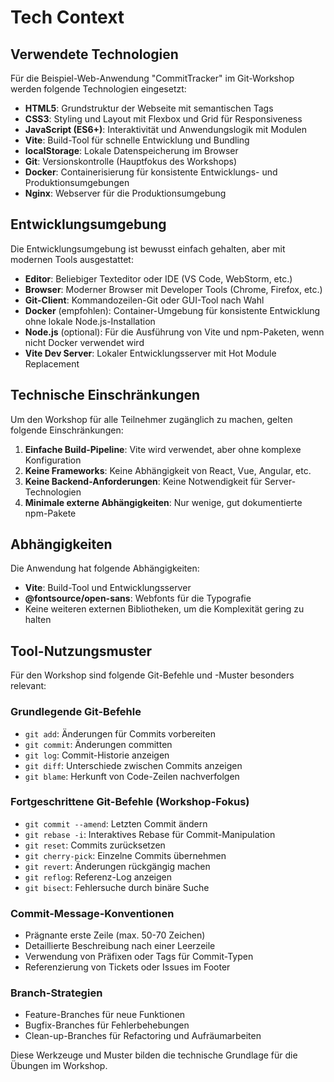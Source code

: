 # Tech Context

## Verwendete Technologien
Für die Beispiel-Web-Anwendung "CommitTracker" im Git-Workshop werden folgende Technologien eingesetzt:

- **HTML5**: Grundstruktur der Webseite mit semantischen Tags
- **CSS3**: Styling und Layout mit Flexbox und Grid für Responsiveness
- **JavaScript (ES6+)**: Interaktivität und Anwendungslogik mit Modulen
- **Vite**: Build-Tool für schnelle Entwicklung und Bundling
- **localStorage**: Lokale Datenspeicherung im Browser
- **Git**: Versionskontrolle (Hauptfokus des Workshops)
- **Docker**: Containerisierung für konsistente Entwicklungs- und Produktionsumgebungen
- **Nginx**: Webserver für die Produktionsumgebung

## Entwicklungsumgebung
Die Entwicklungsumgebung ist bewusst einfach gehalten, aber mit modernen Tools ausgestattet:

- **Editor**: Beliebiger Texteditor oder IDE (VS Code, WebStorm, etc.)
- **Browser**: Moderner Browser mit Developer Tools (Chrome, Firefox, etc.)
- **Git-Client**: Kommandozeilen-Git oder GUI-Tool nach Wahl
- **Docker** (empfohlen): Container-Umgebung für konsistente Entwicklung ohne lokale Node.js-Installation
- **Node.js** (optional): Für die Ausführung von Vite und npm-Paketen, wenn nicht Docker verwendet wird
- **Vite Dev Server**: Lokaler Entwicklungsserver mit Hot Module Replacement

## Technische Einschränkungen
Um den Workshop für alle Teilnehmer zugänglich zu machen, gelten folgende Einschränkungen:

1. **Einfache Build-Pipeline**: Vite wird verwendet, aber ohne komplexe Konfiguration
2. **Keine Frameworks**: Keine Abhängigkeit von React, Vue, Angular, etc.
3. **Keine Backend-Anforderungen**: Keine Notwendigkeit für Server-Technologien
4. **Minimale externe Abhängigkeiten**: Nur wenige, gut dokumentierte npm-Pakete

## Abhängigkeiten
Die Anwendung hat folgende Abhängigkeiten:

- **Vite**: Build-Tool und Entwicklungsserver
- **@fontsource/open-sans**: Webfonts für die Typografie
- Keine weiteren externen Bibliotheken, um die Komplexität gering zu halten

## Tool-Nutzungsmuster
Für den Workshop sind folgende Git-Befehle und -Muster besonders relevant:

### Grundlegende Git-Befehle
- `git add`: Änderungen für Commits vorbereiten
- `git commit`: Änderungen committen
- `git log`: Commit-Historie anzeigen
- `git diff`: Unterschiede zwischen Commits anzeigen
- `git blame`: Herkunft von Code-Zeilen nachverfolgen

### Fortgeschrittene Git-Befehle (Workshop-Fokus)
- `git commit --amend`: Letzten Commit ändern
- `git rebase -i`: Interaktives Rebase für Commit-Manipulation
- `git reset`: Commits zurücksetzen
- `git cherry-pick`: Einzelne Commits übernehmen
- `git revert`: Änderungen rückgängig machen
- `git reflog`: Referenz-Log anzeigen
- `git bisect`: Fehlersuche durch binäre Suche

### Commit-Message-Konventionen
- Prägnante erste Zeile (max. 50-70 Zeichen)
- Detaillierte Beschreibung nach einer Leerzeile
- Verwendung von Präfixen oder Tags für Commit-Typen
- Referenzierung von Tickets oder Issues im Footer

### Branch-Strategien
- Feature-Branches für neue Funktionen
- Bugfix-Branches für Fehlerbehebungen
- Clean-up-Branches für Refactoring und Aufräumarbeiten

Diese Werkzeuge und Muster bilden die technische Grundlage für die Übungen im Workshop.

